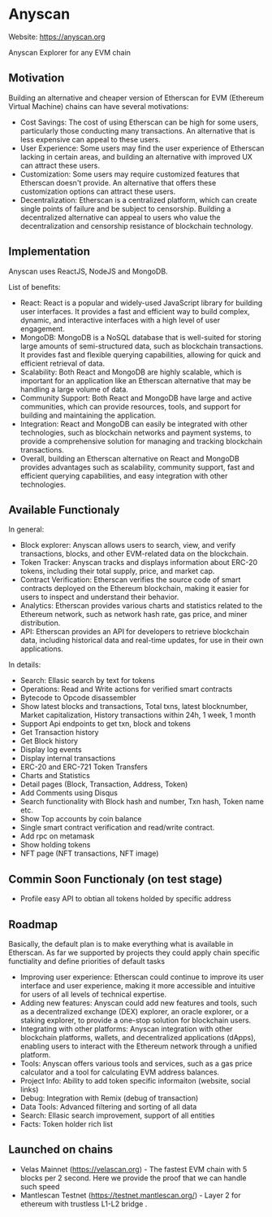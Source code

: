 # Anyscan

Website: https://anyscan.org

Anyscan Explorer for any EVM chain

## Motivation 

Building an alternative and cheaper version of Etherscan for EVM (Ethereum Virtual Machine) chains can have several motivations:

* Cost Savings: The cost of using Etherscan can be high for some users, particularly those conducting many transactions. An alternative that is less expensive can appeal to these users.
* User Experience: Some users may find the user experience of Etherscan lacking in certain areas, and building an alternative with improved UX can attract these users.
* Customization: Some users may require customized features that Etherscan doesn't provide. An alternative that offers these customization options can attract these users.
* Decentralization: Etherscan is a centralized platform, which can create single points of failure and be subject to censorship. Building a decentralized alternative can appeal to users who value the decentralization and censorship resistance of blockchain technology.

## Implementation 

Anyscan uses ReactJS, NodeJS and MongoDB. 

List of benefits: 

* React: React is a popular and widely-used JavaScript library for building user interfaces. It provides a fast and efficient way to build complex, dynamic, and interactive interfaces with a high level of user engagement.
* MongoDB: MongoDB is a NoSQL database that is well-suited for storing large amounts of semi-structured data, such as blockchain transactions. It provides fast and flexible querying capabilities, allowing for quick and efficient retrieval of data.
* Scalability: Both React and MongoDB are highly scalable, which is important for an application like an Etherscan alternative that may be handling a large volume of data.
* Community Support: Both React and MongoDB have large and active communities, which can provide resources, tools, and support for building and maintaining the application.
* Integration: React and MongoDB can easily be integrated with other technologies, such as blockchain networks and payment systems, to provide a comprehensive solution for managing and tracking blockchain transactions.
* Overall, building an Etherscan alternative on React and MongoDB provides advantages such as scalability, community support, fast and efficient querying capabilities, and easy integration with other technologies.


## Available Functionaly

In general: 

* Block explorer: Anyscan allows users to search, view, and verify transactions, blocks, and other EVM-related data on the blockchain.
* Token Tracker: Anyscan tracks and displays information about ERC-20 tokens, including their total supply, price, and market cap.
* Contract Verification: Etherscan verifies the source code of smart contracts deployed on the Ethereum blockchain, making it easier for users to inspect and understand their behavior.
* Analytics: Etherscan provides various charts and statistics related to the Ethereum network, such as network hash rate, gas price, and miner distribution.
* API: Etherscan provides an API for developers to retrieve blockchain data, including historical data and real-time updates, for use in their own applications.


In details: 

* Search: Ellasic search by text for tokens
* Operations: Read and Write actions for verified smart contracts 
* Bytecode to Opcode disassembler
* Show latest blocks and transactions, Total txns, latest blocknumber, Market capitalization, History transactions within 24h, 1 week, 1 month
* Support Api endpoints to get txn, block and tokens
* Get Transaction history
* Get Block history
* Display log events
* Display internal transactions
* ERC-20 and ERC-721 Token Transfers
* Charts and Statistics
* Detail pages (Block, Transaction, Address, Token)
* Add Comments using Disqus
* Search functionality with Block hash and number, Txn hash, Token name etc.
* Show Top accounts by coin balance
* Single smart contract verification and read/write contract.
* Add rpc on metamask
* Show holding tokens
* NFT page (NFT transactions, NFT image)


## Commin Soon Functionaly (on test stage)

* Profile easy API to obtian all tokens holded by specific address 

## Roadmap

Basically, the default plan is to make everything what is available in Etherscan.
As far we supported by projects they could apply chain specific functiality and define priorities of default tasks

* Improving user experience: Etherscan could continue to improve its user interface and user experience, making it more accessible and intuitive for users of all levels of technical expertise.
* Adding new features: Anyscan could add new features and tools, such as a decentralized exchange (DEX) explorer, an oracle explorer, or a staking explorer, to provide a one-stop solution for blockchain users.
* Integrating with other platforms: Anyscan integration with other blockchain platforms, wallets, and decentralized applications (dApps), enabling users to interact with the Ethereum network through a unified platform.
* Tools: Anyscan offers various tools and services, such as a gas price calculator and a tool for calculating EVM address balances.
* Project Info: Ability to add token specific informaiton (website, social links)
* Debug: Integration with Remix (debug of transaction)
* Data Tools: Advanced filtering and sorting of all data
* Search: Ellasic search improvement, support of all entities 
* Facts: Token holder rich list



## Launched on chains

* Velas Mainnet (https://velascan.org) - The fastest EVM chain with 5 blocks per 2 second. Here we provide the proof that we can handle such speed
* Mantlescan Testnet (https://testnet.mantlescan.org/) - Layer 2 for ethereum with trustless L1-L2 bridge . 





